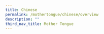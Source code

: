 ```yaml
---
title: Chinese
permalink: /mothertongue/chinese/overview
description: ""
third_nav_title: Mother Tongue
---
```

